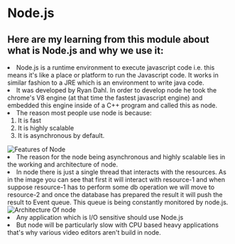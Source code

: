 # Node.js

## Here are my learning from this module about what is Node.js and why we use it:

<li> Node.js is a runtime environment to execute javascript code i.e. this means it's like a place or platform to run the Javascript code. It works in similar fashion to a JRE which is an environment to write java code.
<li> It was developed by Ryan Dahl. In order to develop node he took the chrome's V8 engine (at that time the fastest javascript engine) and embedded this engine inside of a C++ program and called this as node.
<li> The reason most people use node is because: 
   <ol>
       <li> It is fast
       <li> It is highly scalable 
       <li> It is asynchronous by default.
  </ol>
   <img src="https://user-images.githubusercontent.com/68496657/178557369-da4eb66f-bf77-4270-ba4f-5fb8204ff4be.png" alt="Features of Node" />
 <li> The reason for the node being asynchronous and highly scalable lies in the working and architecture of node.
 <li> In node there is just a single thread that interacts with the resources. As in the image you can see that first it will interact with resource-1 and when suppose resource-1 has to perform some db operation we will move to resource-2 and once the database has prepared the result it will push the result to Event queue.
  This queue is being constantly monitored by node.js.
  <img src="https://user-images.githubusercontent.com/68496657/178553188-d49cf589-6d90-4c9a-9689-d6d6f16c69e0.png" alt="Architecture Of node") />
 <li> Any application which is I/O sensitive should use Node.js
 <li> But node will be particularly slow with CPU based heavy applications that's why various video editors aren't build in node.
  

